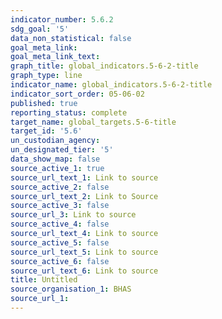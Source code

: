 ```yaml
---
indicator_number: 5.6.2
sdg_goal: '5'
data_non_statistical: false
goal_meta_link: 
goal_meta_link_text: 
graph_title: global_indicators.5-6-2-title
graph_type: line
indicator_name: global_indicators.5-6-2-title
indicator_sort_order: 05-06-02
published: true
reporting_status: complete
target_name: global_targets.5-6-title
target_id: '5.6'
un_custodian_agency:
un_designated_tier: '5'
data_show_map: false
source_active_1: true
source_url_text_1: Link to source
source_active_2: false
source_url_text_2: Link to Source
source_active_3: false
source_url_3: Link to source
source_active_4: false
source_url_text_4: Link to source
source_active_5: false
source_url_text_5: Link to source
source_active_6: false
source_url_text_6: Link to source
title: Untitled
source_organisation_1: BHAS 
source_url_1: 
---
```

